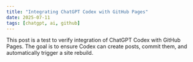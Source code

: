 ```yaml
---
title: "Integrating ChatGPT Codex with GitHub Pages"
date: 2025-07-11
tags: [chatgpt, ai, github]
---
```


This post is a test to verify integration of ChatGPT Codex with GitHub Pages.
The goal is to ensure Codex can create posts, commit them, and automatically trigger a site rebuild.
